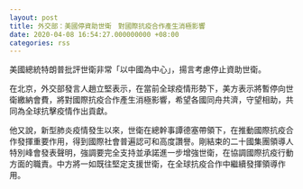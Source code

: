 ```yaml
---
layout: post
title: 外交部：美國停資助世衛　對國際抗疫合作產生消極影響
date: 2020-04-08 16:54:27.000000000 +08:00
categories: rss
---
```


美國總統特朗普批評世衛非常「以中國為中心」，揚言考慮停止資助世衛。

在北京，外交部發言人趙立堅表示，在當前全球疫情形勢下，美方表示將暫停向世衛繳納會費，將對國際抗疫合作產生消極影響，希望各國同舟共濟，守望相助，共同為全球抗擊疫情作出貢獻。

他又說，新型肺炎疫情發生以來，世衛在總幹事譚德塞帶領下，在推動國際抗疫合作發揮重要作用，得到國際社會普遍認可和高度讚譽。剛結束的二十國集團領導人特別峰會發表聲明，強調要完全支持並承諾進一步增強世衛，在協調國際抗疫行動方面的職責。中方將一如既往堅定支援世衛，在全球抗疫合作中繼續發揮領導作用。
